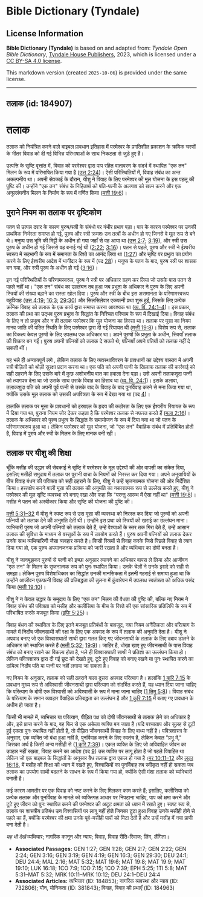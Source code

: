 # Bible Dictionary (Tyndale)

## License Information

**Bible Dictionary (Tyndale)** is based on and adapted from: _Tyndale Open Bible Dictionary_, [Tyndale House Publishers](https://tyndaleopenresources.com/), 2023, which is licensed under a [CC BY-SA 4.0 license](https://creativecommons.org/licenses/by-sa/4.0/legalcode.en).

This markdown version (created `2025-10-06`) is provided under the same license.



--------------------------------

## तलाक (id: 184907)

तलाक
====

तलाक को नियंत्रित करने वाले बाइबल प्रावधान इतिहास में परमेश्वर के प्रगतिशील प्रकाशन के क्रमिक चरणों के भीतर विवाह को दी गई विभिन्न परिभाषाओं के साथ निकटता से जुड़े हुए हैं।

उत्पत्ति के सृष्टि वृत्तांत में, विवाह को परमेश्वर द्वारा पाप रहित वातावरण के संदर्भ में स्थापित "एक तन" मिलन के रूप में परिभाषित किया गया है ([उत्त 2:24](https://ref.ly/Gen2:24))। ऐसी परिस्थितियों में, विवाह संबंध का अन्त अकल्पनीय था। अपनी सेवकाई के दौरान, यीशु ने विवाह के लिए परमेश्वर की मूल योजना के इस पहलू की पुष्टि की। उन्होंने "एक तन" संबंध के निहितार्थ को पति\-पत्नी के अलगाव को खत्म करने और एक अनुल्लंघनीय मिलन के निर्माण के रूप में वर्णित किया ([मत्ती 19:6](https://ref.ly/Matt19:6))।

पुराने नियम का तलाक पर दृष्टिकोण
--------------------------------

पतन से उत्पन्न दरार के कारण पुरुष/स्त्री के संबंधो पर गंभीर प्रभाव पड़ा। पाप के कारण परमेश्वर पर उनकी प्राथमिक निर्भरता समाप्त हो गई, पुरुष और स्त्री क्रमशः उन तत्वों के अधीन हो गए जिनसे वे मूल रूप से बने थे। मनुष्य उस भूमि की मिट्टी के अधीन हो गया जहाँ से वह आया था ([उत्त 2:7](https://ref.ly/Gen2:7); [3:19](https://ref.ly/Gen3:19)), और स्त्री उस पुरुष के अधीन हो गई जिससे वह बनाई गई थी ([2:22](https://ref.ly/Gen2:22); [3:16](https://ref.ly/Gen3:16))। पतन से पहले, पुरुष और स्त्री ने ईश्वरीय स्वरूप में सहभागी के रूप में समानता के रिश्ते का आनंद लिया था ([1:27](https://ref.ly/Gen1:27)) और सृष्टि पर प्रभुत्व का प्रयोग करने के लिए ईश्वरीय आदेश में भागीदार के रूप में (पद [28](https://ref.ly/Gen1:28))। मनुष्य के पतन के बाद, पुरुष स्त्री पर शासक बन गया, और स्त्री पुरुष के अधीन हो गई ([3:16](https://ref.ly/Gen3:16))।

इन नई परिस्थितियों के परिणामस्वरूप, पुरुष ने स्त्री पर अधिकार ग्रहण कर लिया जो उसके पास पतन से पहले नहीं था। "एक तन" संबंध का उल्लंघन तब हुआ जब प्रभुता के अधिकार ने पुरुष के लिए अपनी स्त्रियों की संख्या बढ़ाने का रास्ता खोल दिया। पुरुष और स्त्री के बीच इस असमानता के परिणामस्वरूप बहुविवाह ([उत्त 4:19](https://ref.ly/Gen4:19); [16:3](https://ref.ly/Gen16:3); [29:30](https://ref.ly/Gen29:30)) और सिलसिलेवार एकपत्नी प्रथा शुरू हुई, जिसके लिए प्रत्येक क्रमिक विवाह को तलाक के एक कार्य द्वारा समाप्त करना आवश्यक था ([व्य. वि. 24:1–4](https://ref.ly/Deut24:1-Deut24:4))। इस प्रकार, तलाक की प्रथा का उद्भव पुरुष प्रभुत्व के सिद्धांत के निश्चित परिणाम के रूप में दिखाई दिया। विवाह संबंध के लिए न तो प्रभुत्व और न ही तलाक परमेश्वर कि मूल योजना का हिस्सा था। तलाक पर मूसा का नियम मानव जाति की पतित स्थिति के लिए परमेश्वर द्वारा दी गई रियायत थी ([मत्ती 19:8](https://ref.ly/Matt19:8))। विशेष रूप से, तलाक का विकल्प केवल पुरुषों के लिए उपलब्ध एक अधिकार था। अपने पुरुषों कि प्रभुता के अधीन, स्त्रियाँ तलाक की शिकार बन गईं। पुरुष अपनी पत्नियों को तलाक दे सकते थे; पत्नियाँ अपने पतियों को तलाक नहीं दे सकती थीं। 

यह भले ही अन्यायपूर्ण लगे , लेकिन तलाक के लिए व्यवस्थाविवरण के प्रावधानों का उद्देश्य वास्तव में अपनी स्त्री पीड़ितों को थोड़ी सुरक्षा प्रदान करना था। एक पति को अपनी पत्नी के खिलाफ तलाक की कार्रवाई को सही ठहराने के लिए उसके बारे में कुछ अशोभनीय बात का हवाला देना पड़ा। उसे अपनी तलाकशुदा पत्नी को त्यागपत्र देना था जो उसके साथ उसके विवाह का हिसाब था ([व्य. वि. 24:1](https://ref.ly/Deut24:1))। इसके अलावा, तलाकशुदा पति को अपनी पूर्व पत्नी से उसके बाद के विवाह के बाद पुनर्विवाह करने से मना किया गया था, क्योंकि उसके मूल तलाक को उसकी अपवित्रता के रूप में देखा गया था (पद [4](https://ref.ly/Deut24:4))।

हालांकि तलाक पर मूसा के प्रावधानों को इस्राएल के हृदय की कठोरता के लिए एक ईश्वरीय रियायत के रूप में दिया गया था, पुराना नियम जोर देकर कहता है कि परमेश्वर तलाक से नफरत करते हैं ([मला 2:16](https://ref.ly/Mal2:16))। तलाक के अधिकार को पुरुष प्रभुत्व के सिद्धांत के समायोजन के रूप में दिया गया था जो पतन के परिणामस्वरूप हुआ था। लेकिन परमेश्वर की मूल योजना, जो "एक तन" वैवाहिक संबंध में प्रतिबिंबित होती है, विवाह में पुरुष और स्त्री के मिलन के लिए मानक बनी रही।

तलाक पर यीशु की शिक्षा
----------------------

चूँकि मसीह की उद्धार की सेवकाई ने सृष्टि में परमेश्वर के मूल उद्देश्यों की ओर वापसी का संकेत दिया, इसलिए मसीही समुदाय में तलाक पर पुरानी वाचा के नियमों को निरस्त कर दिया गया। अपने अनुयायियों के बीच विवाह बंधन की पवित्रता को सही ठहराने के लिए, यीशु ने उन्हें सृजनात्मक योजना की ओर निर्देशित किया। हस्तक्षेप करने वाली मूसा की तलाक की अनुमति का नकारात्मक रूप से उल्लेख करते हुए, यीशु ने परमेश्वर की मूल सृष्टि व्यवस्था को बनाए रखा और कहा कि "परन्तु आरम्भ में ऐसा नहीं था" ([मत्ती 19:8](https://ref.ly/Matt19:8))। मसीह ने पतन को अस्वीकार किया और सृष्टि की योजना की पुष्टि की।

[मत्ती 5:31–32](https://ref.ly/Matt5:31-Matt5:32) में यीशु ने स्पष्ट रूप से उस मूसा की व्यवस्था को निरस्त कर दिया जो पुरुषों को अपनी पत्नियों को तलाक देने की अनुमति देती थी। उन्होंने इस प्रथा को स्त्रियों की खराई का उल्लंघन माना। व्यभिचारी पुरुष जो अपनी पत्नियों को तलाक देते हैं, उन्हें वेश्याओं के स्तर तक गिरा देते हैं, उन्हें आसान तलाक की सुविधा के माध्यम से वस्तुओं के रूप में उपयोग करते हैं। पुरुष अपनी पत्नियों को तलाक देकर उनके साथ व्यभिचारिणी जैसा व्यवहार करते है। किसी स्त्रियों से विवाह करके जिसे पिछले विवाह से त्याग दिया गया हो, एक पुरुष अपमानजनक प्रक्रिया को जारी रखता है और व्यभिचार का दोषी बनता है।

यीशु ने जानबूझकर पुरुषों से पत्नी को इच्छा अनुसार त्यागने का अधिकार वापस ले लिया और आजीवन "एक तन" के मिलन के सृजनात्मक रूप को पुनः स्थापित किया। उनके चेलों ने उनके इरादे को सही से समझा। लेकिन पुरुष विशेषाधिकार का सिद्धांत उनकी मानसिकता में इतनी गहराई से समाया हुआ था कि उन्होंने आजीवन एकपत्नी विवाह की प्रतिबद्धता की तुलना में कुंवारेपन में उपलब्ध स्वतंत्रता को अधिक पसंद किया ([मत्ती 19:10](https://ref.ly/Matt19:10))।

यीशु ने न केवल उद्धार के समुदाय के लिए "एक तन" मिलन की वैधता की पुष्टि की, बल्कि नए नियम ने विवाह संबंध की पवित्रता को मसीह और कलीसिया के बीच के रिश्ते की एक सांसारिक प्रतिलिपि के रूप में परिभाषित करके मजबूत किया ([इफि 5:25](https://ref.ly/Eph5:25))।

विवाह बंधन की स्थायित्व के लिए इतने मजबूत प्रतिबंधों के बावजूद, नया नियम अनैतिकता और परित्याग के मामले में निर्दोष जीवनसाथी की रक्षा के लिए एक अपवाद के रूप में तलाक की अनुमति देता है। यीशु ने अपवाद बनाए जो एक विश्वासघाती साथी द्वारा गलत किए गए जीवनसाथी के तलाक के लिए दबाव डालने के अधिकार को स्थापित करते हैं ([मत्ती 5:32](https://ref.ly/Matt5:32); [19:9](https://ref.ly/Matt19:9))। जाहिर है, धोखा खाए हुए जीवनसाथी के पास विवाह संबंध को बनाए रखने का विकल्प होता है, भले ही विश्वासघाती साथी ने प्रतिज्ञा का उल्लंघन किया हो। लेकिन पवित्रशास्त्र द्वारा दी गई छूट को देखते हुए, टूटे हुए विवाह को बनाए रखने या पुनः स्थापित करने का दायित्व निर्दोष पति या पत्नी पर नहीं लगाया जा सकता है।

नए नियम के अनुसार, तलाक को सही ठहराने वाला दूसरा अपवाद परित्याग है। हालांकि [1 कुरि 7:15](https://ref.ly/1Cor7:15) के प्रावधान मुख्य रूप से अविश्वासी जीवनसाथी द्वारा परित्याग को संदर्भित करते हैं, यह ध्यान दिया जाना चाहिए कि परित्याग के दोषी एक विश्वासी को अविश्वासी के रूप में माना जाना चाहिए ([1 तिमु 5:8](https://ref.ly/1Tim5:8))। विवाह संबंध के परित्याग के समान व्यवहार वैवाहिक प्रतिबद्धता का उल्लंघन है और [1 कुरि 7:15](https://ref.ly/1Cor7:15) में बताए गए प्रावधान के अधीन हो जाता है।

किसी भी मामले में, व्यभिचार या परित्याग, पीड़ित पक्ष को दोषी जीवनसाथी से तलाक लेने का अधिकार है और, इसे प्राप्त करने के बाद, वह फिर से एक अकेला व्यक्ति बन जाता है।यदि पश्चाताप और सुलह से टूटी हुई एकता पुनः स्थापित नहीं होती है, तो पीड़ित जीवनसाथी विवाह के लिए बाध्य नहीं है। पवित्रशास्त्र के अनुसार, एक व्यक्ति जो बंधा हुआ नहीं है, पुनर्विवाह करने के लिए स्वतंत्र है, लेकिन केवल "प्रभु में," जिसका अर्थ है किसी अन्य मसीही से ([1 कुरि 7:39](https://ref.ly/1Cor7:39))। एकल व्यक्ति के लिए जो अविवाहित जीवन का उपहार नहीं रखता, विवाह करने का आदेश (पद [9](https://ref.ly/1Cor7:9)) उस व्यक्ति पर लागू होता है जो पहले विवाहित था लेकिन जो एक बाइबल के सिद्धांतों के अनुसार वैध तलाक द्वारा एकल हो गया है।[मर 10:11–12](https://ref.ly/Mark10:11-Mark10:12) और [लूका 16:18](https://ref.ly/Luke16:18), में मसीह की शिक्षा को ध्यान में रखते हुए, विश्वासियों का पुनर्विवाह तब स्वीकृत नहीं हो सकता जब तलाक का उपयोग साथी बदलने के साधन के रूप में किया गया हो, क्योंकि ऐसी मंशा तलाक को व्यभिचारी बनाती है।

कई कारण आमतौर पर एक विवाह को नष्ट करने के लिए मिलकर काम करते हैं; इसलिए, कलीसिया को प्रत्येक तलाक और पुनर्विवाह के मामले को व्यक्तिगत आधार पर निपटाना चाहिए, पाप को क्षमा करने और टूटे हुए जीवन को पुनः स्थापित करने की परमेश्वर की अटूट क्षमता को ध्यान में रखते हुए। स्पष्ट रूप से, तलाक पर शास्त्रीय प्रतिबंध उन विश्वासियों पर लागू नहीं होते जिनका टुटा हुआ विवाह उनके मसीही होने से पहले का हैं, क्योंकि परमेश्वर की क्षमा उनके पूर्व\-मसीही पापों को मिटा देती है और उन्हें मसीह में नया प्राणी बना देती है।

*यह भी देखें* व्यभिचार; नागरिक कानून और न्याय; विवाह, विवाह रीति\-रिवाज; लिंग, लैंगिता।

* **Associated Passages:** GEN 1:27; GEN 1:28; GEN 2:7; GEN 2:22; GEN 2:24; GEN 3:16; GEN 3:19; GEN 4:19; GEN 16:3; GEN 29:30; DEU 24:1; DEU 24:4; MAL 2:16; MAT 5:32; MAT 19:6; MAT 19:8; MAT 19:9; MAT 19:10; LUK 16:18; 1CO 7:9; 1CO 7:15; 1CO 7:39; EPH 5:25; 1TI 5:8; MAT 5:31–MAT 5:32; MRK 10:11–MRK 10:12; DEU 24:1–DEU 24:4
* **Associated Articles:** व्यभिचार (ID: 184853); नागरिक व्यवस्था और न्याय (ID: 732806); यौन, यौनिकता (ID: 381843); विवाह, विवाह की प्रथाएँ (ID: 184963)

